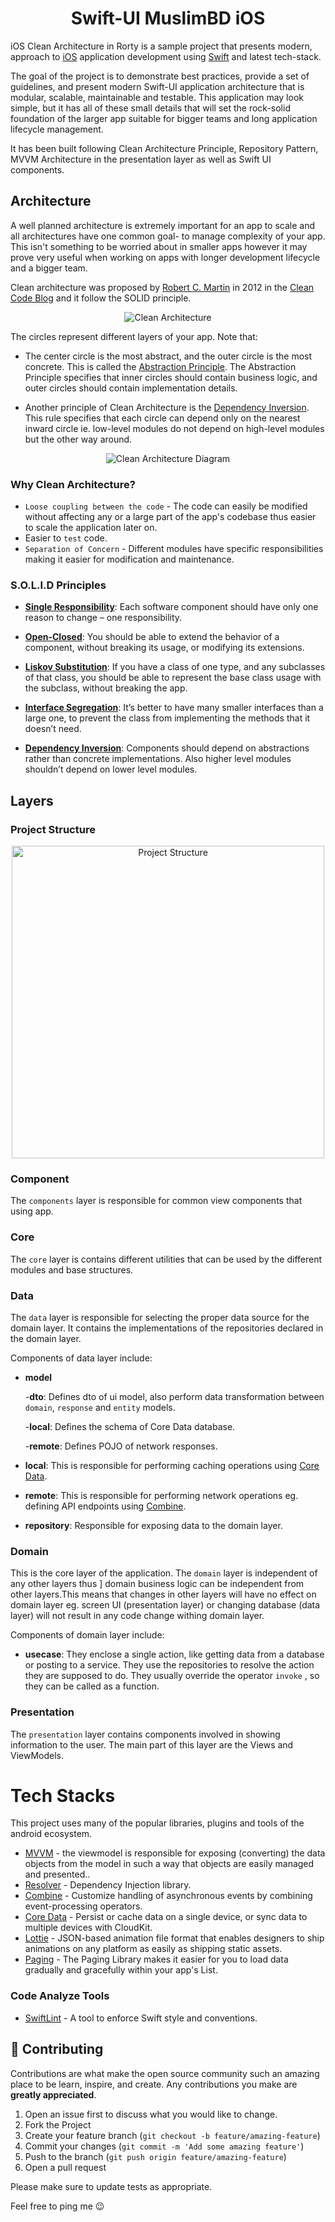 <h1 align="center"> Swift-UI MuslimBD iOS </h1>

iOS Clean Architecture in Rorty is a sample project that presents modern, approach to [iOS](https://developer.apple.com/) application development 
using [Swift](https://developer.apple.com/swift/) and latest tech-stack.

The goal of the project is to demonstrate best practices, provide a set of guidelines, and present modern Swift-UI
application architecture that is modular, scalable, maintainable and testable. This application may look simple, but it
has all of these small details that will set the rock-solid foundation of the larger app suitable for bigger teams and
long application lifecycle management.

It has been built following Clean Architecture Principle, Repository Pattern, MVVM Architecture 
in the presentation layer as well as Swift UI components.

## Architecture
A well planned architecture is extremely important for an app to scale and all architectures have one common goal- to manage complexity of your app. This isn't something to be worried about in smaller apps however it may prove very useful when working on apps with longer development lifecycle and a bigger team.

Clean architecture was proposed by [Robert C. Martin](https://en.wikipedia.org/wiki/Robert_C._Martin) in 2012 in the [Clean Code Blog](http://blog.cleancoder.com/uncle-bob/2012/08/13/the-clean-architecture.html) and it follow the SOLID principle.

<p align="center"><img src="art/clean_arch.jpeg" alt="Clean Architecture"></p>

The circles represent different layers of your app. Note that:

- The center circle is the most abstract, and the outer circle is the most concrete. This is called the [Abstraction Principle](https://en.wikipedia.org/wiki/Abstraction_principle_(computer_programming)). The Abstraction Principle specifies that inner circles should contain business logic, and outer circles should contain implementation details.

- Another principle of Clean Architecture is the [Dependency Inversion](https://en.wikipedia.org/wiki/Dependency_inversion_principle). This rule specifies that each circle can depend only on the nearest inward circle ie. low-level modules do not depend on high-level modules but the other way around.

<p align="center"><img src="art/architecture.png" alt="Clean Architecture Diagram"></p>

### Why Clean Architecture?
- ```Loose coupling between the code``` - The code can easily be modified without affecting any or a large part of the app's codebase thus easier to scale the application later on.
- Easier to ```test``` code.
- ```Separation of Concern``` - Different modules have specific responsibilities making it easier for modification and maintenance.

### S.O.L.I.D Principles

- [__Single Responsibility__](https://en.wikipedia.org/wiki/Single-responsibility_principle): Each software component should have only one reason to change – one responsibility.

- [__Open-Closed__](https://en.wikipedia.org/wiki/Open%E2%80%93closed_principle#:~:text=In%20object%2Doriented%20programming%2C%20the,without%20modifying%20its%20source%20code.): You should be able to extend the behavior of a component, without breaking its usage, or modifying its extensions.

- [__Liskov Substitution__](https://en.wikipedia.org/wiki/Liskov_substitution_principle): If you have a class of one type, and any subclasses of that class, you should be able to represent the base class usage with the subclass, without breaking the app.

- [__Interface Segregation__](https://en.wikipedia.org/wiki/Interface_segregation_principle): It’s better to have many smaller interfaces than a large one, to prevent the class from implementing the methods that it doesn’t need.

- [__Dependency Inversion__](https://en.wikipedia.org/wiki/Dependency_inversion_principle): Components should depend on abstractions rather than concrete implementations. Also higher level modules shouldn’t depend on lower level modules.

## Layers

### Project Structure
<p align="center"><img src="art/project.png" alt="Project Structure" width="500"></p>

### Component
The ```components``` layer is responsible for common view components that using app.

### Core
The ```core``` layer is contains different utilities that can be used by the different modules and base structures.

### Data
The ```data``` layer is responsible for selecting the proper data source for the domain layer. It contains the implementations of the repositories declared in the domain layer.

Components of data layer include:
- __model__

  -__dto__: Defines dto of ui model, also perform data transformation between ```domain```, ```response``` and ```entity``` models.

  -__local__: Defines the schema of Core Data database.

  -__remote__: Defines POJO of network responses.

- __local__: This is responsible for performing caching operations using [Core Data](https://developer.apple.com/documentation/coredata).

- __remote__: This is responsible for performing network operations eg. defining API endpoints using [Combine](https://developer.apple.com/documentation/combine).

- __repository__: Responsible for exposing data to the domain layer.

### Domain
This is the core layer of the application. The ```domain``` layer is independent of any other layers thus ] domain business logic can be independent from other layers.This means that changes in other layers will have no effect on domain layer eg.  screen UI (presentation layer) or changing database (data layer) will not result in any code change withing domain layer.

Components of domain layer include:
- __usecase__: They enclose a single action, like getting data from a database or posting to a service. They use the repositories to resolve the action they are supposed to do. They usually override the operator ```invoke``` , so they can be called as a function.

### Presentation
The ```presentation``` layer contains components involved in showing information to the user. The main part of this layer are the Views and ViewModels.

# Tech Stacks
This project uses many of the popular libraries, plugins and tools of the android ecosystem.

- [MVVM](https://en.wikipedia.org/wiki/Model%E2%80%93view%E2%80%93viewmodel) - the viewmodel is responsible for exposing (converting) the data objects from the model in such a way that objects are easily managed and presented..
- [Resolver](https://github.com/hmlongco/Resolver) - Dependency Injection library.
- [Combine](https://developer.apple.com/documentation/combine) - Customize handling of asynchronous events by combining event-processing operators.
- [Core Data](https://developer.apple.com/documentation/coredata) - Persist or cache data on a single device, or sync data to multiple devices with CloudKit.
- [Lottie](https://lottiefiles.com/blog/working-with-lottie/how-to-add-lottie-animation-ios-app-swift) - JSON-based animation file format that enables designers to ship animations on any platform as easily as shipping static assets.
- [Paging](https://developer.apple.com/documentation) - The Paging Library makes it easier for you to load data gradually and gracefully within your app's List.

### Code Analyze Tools
- [SwiftLint](https://github.com/realm/SwiftLint) - A tool to enforce Swift style and conventions.


## 🤝 Contributing

Contributions are what make the open source community such an amazing place to be learn, inspire,
and create. Any contributions you make are **greatly appreciated**.

1. Open an issue first to discuss what you would like to change.
2. Fork the Project
3. Create your feature branch (`git checkout -b feature/amazing-feature`)
4. Commit your changes (`git commit -m 'Add some amazing feature'`)
5. Push to the branch (`git push origin feature/amazing-feature`)
6. Open a pull request

Please make sure to update tests as appropriate.

Feel free to ping me 😉
